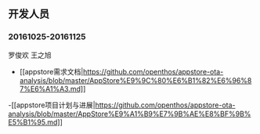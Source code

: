 
## 开发人员
### 20161025-20161125

罗俊欢 王之旭

- [[appstore需求文档|https://github.com/openthos/appstore-ota-analysis/blob/master/AppStore%E9%9C%80%E6%B1%82%E6%96%87%E6%A1%A3.md]]
 
-[[appstore项目计划与进展|https://github.com/openthos/appstore-ota-analysis/blob/master/AppStore%E9%A1%B9%E7%9B%AE%E8%BF%9B%E5%B1%95.md]]
